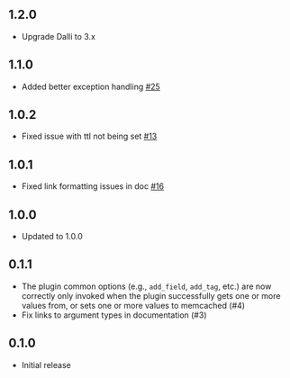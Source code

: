 ## 1.2.0
 - Upgrade Dalli to 3.x

## 1.1.0
 - Added better exception handling [#25](https://github.com/logstash-plugins/logstash-filter-memcached/pull/25)

## 1.0.2
 - Fixed issue with ttl not being set [#13](https://github.com/logstash-plugins/logstash-filter-memcached/pull/13)

## 1.0.1
 - Fixed link formatting issues in doc [#16](https://github.com/logstash-plugins/logstash-filter-memcached/pull/16)

## 1.0.0
 - Updated to 1.0.0

## 0.1.1
 - The plugin common options (e.g., `add_field`, `add_tag`, etc.) are now correctly only invoked when the plugin successfully gets one or more values from, or sets one or more values to memcached (#4)
 - Fix links to argument types in documentation (#3)

## 0.1.0
  - Initial release
